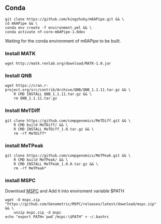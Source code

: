 ## Conda
```
git clone https://github.com/kingzhuky/m6APipe.git && \
cd m6APipe && \
conda env create -f environment.yml && \
conda activate nf-core-m6APipe-1.0dev
```
Waiting for the conda environment of m6APipe to be built.
### Install MATK
```
wget http://matk.renlab.org/download/MATK-1.0.jar
```
### Install QNB
```
wget https://cran.r-project.org/src/contrib/Archive/QNB/QNB_1.1.11.tar.gz && \
    R CMD INSTALL QNB_1.1.11.tar.gz && \
    rm QNB_1.1.11.tar.gz
```
### Install MeTDiff
```
git clone https://github.com/compgenomics/MeTDiff.git && \
    R CMD build MeTDiff/ && \
    R CMD INSTALL MeTDiff_1.0.tar.gz && \
    rm -rf MeTDiff*
```
### install MeTPeak
```
git clone https://github.com/compgenomics/MeTPeak.git && \
    R CMD build MeTPeak/ && \
    R CMD INSTALL MeTPeak_1.0.0.tar.gz && \
    rm -rf MeTPeak*
```
### install MSPC
Download [MSPC](https://github.com/Genometric/MSPC) and Add it into enviroment variable $PATH
```
wget -O mspc.zip "https://github.com/Genometric/MSPC/releases/latest/download/mspc.zip" && \
    unzip mspc.zip -d mspc
echo "export PATH=`pwd`/mspc:\$PATH" > ~/.bashrc
```
